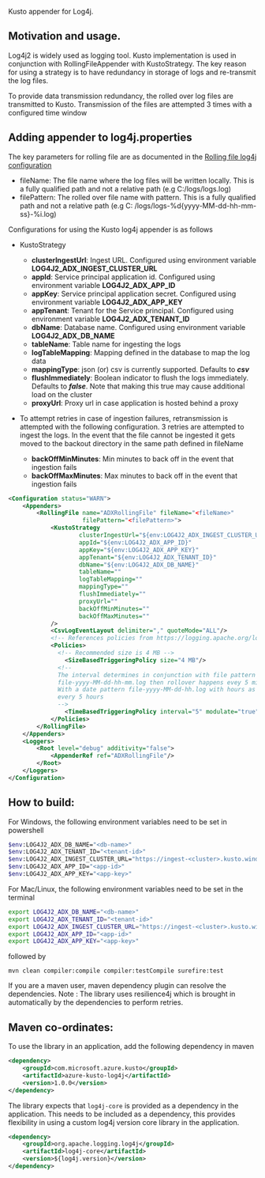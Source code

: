 Kusto appender for Log4j.

Motivation and usage.
----------------------
Log4j2 is widely used as logging tool. Kusto implementation
is used in conjunction with RollingFileAppender with KustoStrategy.
The key reason for using a strategy is to have redundancy in storage
of logs and re-transmit the log files.

To provide data transmission redundancy, the rolled over log files are
transmitted to Kusto. Transmission of the files are attempted 3 times
with a configured time window


Adding appender to log4j.properties
----------------------
The key parameters for rolling file are as documented in
the [Rolling file log4j configuration](https://logging.apache.org/log4j/2.x/manual/appenders.html#RollingFileAppender)

- fileName: The file name where the log files will be written locally. This is a fully qualified path and not a
  relative path (e.g C:/logs/logs.log)
- filePattern: The rolled over file name with pattern. This is a fully qualified path and not a relative path (e.g C:
  /logs/logs-%d{yyyy-MM-dd-hh-mm-ss}-%i.log)

Configurations for using the Kusto log4j appender is as follows

- KustoStrategy
    - **clusterIngestUrl**: Ingest URL. Configured using environment variable **LOG4J2_ADX_INGEST_CLUSTER_URL**
    - **appId**: Service principal application id. Configured using environment variable **LOG4J2_ADX_APP_ID**
    - **appKey**: Service principal application secret. Configured using environment variable **LOG4J2_ADX_APP_KEY**
    - **appTenant**: Tenant for the Service principal. Configured using environment variable **LOG4J2_ADX_TENANT_ID**
    - **dbName**: Database name. Configured using environment variable **LOG4J2_ADX_DB_NAME**
    - **tableName**: Table name for ingesting the logs
    - **logTableMapping**: Mapping defined in the database to map the log data
    - **mappingType**: json (or) csv is currently supported. Defaults to **_csv_**
    - **flushImmediately**: Boolean indicator to flush the logs immediately. Defaults to **_false_**. Note that making
      this true may cause additional load on the cluster
    - **proxyUrl**: Proxy url in case application is hosted behind a proxy

- To attempt retries in case of ingestion failures, retransmission is attempted with the following configuration. 3
  retries are attempted to ingest the logs. In the event that the file cannot be ingested it gets moved to the backout
  directory in the same path defined in fileName

    - **backOffMinMinutes**: Min minutes to back off in the event that ingestion fails
    - **backOffMaxMinutes**: Max minutes to back off in the event that ingestion fails

```xml
<Configuration status="WARN">
    <Appenders>
        <RollingFile name="ADXRollingFile" fileName="<fileName>"
                     filePattern="<filePattern>">
            <KustoStrategy
                    clusterIngestUrl="${env:LOG4J2_ADX_INGEST_CLUSTER_URL}"
                    appId="${env:LOG4J2_ADX_APP_ID}"
                    appKey="${env:LOG4J2_ADX_APP_KEY}"
                    appTenant="${env:LOG4J2_ADX_TENANT_ID}"
                    dbName="${env:LOG4J2_ADX_DB_NAME}"
                    tableName=""
                    logTableMapping=""
                    mappingType=""
                    flushImmediately=""
                    proxyUrl=""
                    backOffMinMinutes=""
                    backOffMaxMinutes=""
            />
            <CsvLogEventLayout delimiter="," quoteMode="ALL"/>
            <!-- References policies from https://logging.apache.org/log4j/2.x/manual/appenders.html -->
            <Policies>
              <!-- Recommended size is 4 MB -->
                <SizeBasedTriggeringPolicy size="4 MB"/>
              <!-- 
              The interval determines in conjunction with file pattern the time for rollup. If file has pattern
              file-yyyy-MM-dd-hh-mm.log then rollover happens evey 5 minutes (interval below)
              With a date pattern file-yyyy-MM-dd-hh.log with hours as the most specific item, rollover would happen
              every 5 hours 
              -->
                <TimeBasedTriggeringPolicy interval="5" modulate="true"/>
            </Policies>
        </RollingFile>
    </Appenders>
    <Loggers>
        <Root level="debug" additivity="false">
            <AppenderRef ref="ADXRollingFile"/>
        </Root>
    </Loggers>
</Configuration>
```

How to build:
----------------------
For Windows, the following environment variables need to be set in powershell

```sh
$env:LOG4J2_ADX_DB_NAME="<db-name>"
$env:LOG4J2_ADX_TENANT_ID="<tenant-id>"                   
$env:LOG4J2_ADX_INGEST_CLUSTER_URL="https://ingest-<cluster>.kusto.windows.net"
$env:LOG4J2_ADX_APP_ID="<app-id>"
$env:LOG4J2_ADX_APP_KEY="<app-key>" 
```
For Mac/Linux, the following environment variables need to be set in the terminal

```sh
export LOG4J2_ADX_DB_NAME="<db-name>"
export LOG4J2_ADX_TENANT_ID="<tenant-id>"
export LOG4J2_ADX_INGEST_CLUSTER_URL="https://ingest-<cluster>.kusto.windows.net"
export LOG4J2_ADX_APP_ID="<app-id>"
export LOG4J2_ADX_APP_KEY="<app-key>"
```

followed by 

```mvn clean compiler:compile compiler:testCompile surefire:test```

If you are a maven user, maven dependency plugin can resolve the dependencies. 
Note : The library uses resilience4j which is brought in automatically by the dependencies to perform retries.

Maven co-ordinates:
----------------------
To use the library in an application, add the following dependency in maven
```xml
<dependency>
    <groupId>com.microsoft.azure.kusto</groupId>
    <artifactId>azure-kusto-log4j</artifactId>
    <version>1.0.0</version>
</dependency>
```
The library expects that `log4j-core` is provided as a dependency in the application. This needs to be included as a 
dependency, this provides flexibility in using a custom log4j version core library in the application.
```xml
<dependency>
    <groupId>org.apache.logging.log4j</groupId>
    <artifactId>log4j-core</artifactId>
    <version>${log4j.version}</version>
</dependency>
```
